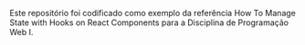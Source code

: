Este repositório foi codificado como exemplo da referência How To Manage State with Hooks on React Components para a Disciplina de Programação Web I.
